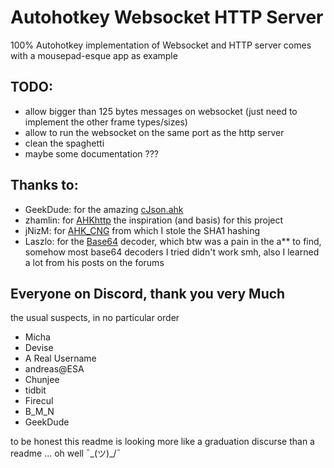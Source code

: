 
#  Autohotkey Websocket HTTP Server

100% Autohotkey implementation of Websocket and HTTP server
comes with a mousepad-esque app as example

## TODO:
* allow bigger than 125 bytes messages on websocket (just need to implement the other frame       types/sizes)
* allow to run the websocket on the same port as the http server
* clean the spaghetti
* maybe some documentation ???

## Thanks to:
* GeekDude: for the amazing [cJson.ahk](https://github.com/G33kDude/cJson.ahk)
* zhamlin: for [AHKhttp](https://github.com/zhamlin/AHKhttp) the inspiration (and basis) for this project
* jNizM: for [AHK_CNG](https://github.com/jNizM/AHK_CNG) from which I stole the SHA1 hashing
* Laszlo: for the [Base64](https://autohotkey.com/board/topic/9974-include-a-bitmap-in-your-uncompiled-script/page-2#entry63195) decoder, which btw was a pain in the a** to find, somehow most base64 decoders I tried didn't work smh, also I learned a lot from his posts on the forums


## Everyone on Discord, thank you very Much
the usual suspects, in no particular order
* Micha
* Devise
* A Real Username
* andreas@ESA
* Chunjee
* tidbit
* Firecul
* B_M_N
* GeekDude

to be honest this readme is looking more like a graduation discurse than a readme ... oh well
¯\_(ツ)_/¯